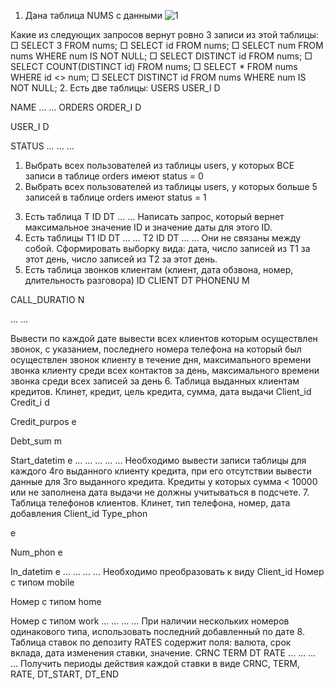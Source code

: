 1. Дана таблица NUMS с данными
![1](https://github.com/Merless-as/SQL_p/assets/84011308/8566bcca-4e1a-4265-9540-8a5618326cb1)


Какие из следующих запросов вернут ровно 3 записи из этой таблицы:
□ SELECT 3 FROM nums;
□ SELECT id FROM nums;
□ SELECT num FROM nums WHERE num IS NOT NULL;
□ SELECT DISTINCT id FROM nums;
□ SELECT COUNT(DISTINCT id) FROM nums;
□ SELECT * FROM nums WHERE id &lt;&gt; num;
□ SELECT DISTINCT id FROM nums WHERE num IS NOT NULL;
2. Есть две таблицы:
USERS
USER_I
D

NAME
… …
ORDERS
ORDER_I
D

USER_I
D

STATUS
… … …
1) Выбрать всех пользователей из таблицы users, у которых ВСЕ записи в таблице orders
имеют status = 0
2) Выбрать всех пользователей из таблицы users, у которых больше 5 записей в таблице
orders имеют status = 1
3. Есть таблица T
ID DT
… …
Написать запрос, который вернет максимальное значение ID и значение даты для этого
ID.
4. Есть таблицы
T1
ID DT
… …
T2
ID DT
… …
Они не связаны между собой. Сформировать выборку вида: дата, число записей из T1 за
этот день, число записей из Т2 за этот день.
5. Есть таблица звонков клиентам (клиент, дата обзвона, номер, длительность разговора)
ID CLIENT DT PHONENU
M

CALL_DURATIO
N

… …

Вывести по каждой дате вывести всех клиентов которым осуществлен звонок, с
указанием, последнего номера телефона на который был осуществлен звонок клиенту в
течение дня, максимального времени звонка клиенту среди всех контактов за день,
максимального времени звонка среди всех записей за день
6. Таблица выданных клиентам кредитов. Клинет, кредит, цель кредита, сумма, дата выдачи
Client_id Credit_i
d

Credit_purpos
e

Debt_sum
m

Start_datetim
e
… … … … …
Необходимо вывести записи таблицы для каждого 4го выданного клиенту кредита, при его
отсутствии вывести данные для 3го выданного кредита. Кредиты у которых сумма &lt; 10000
или не заполнена дата выдачи не должны учитываться в подсчете.
7. Таблица телефонов клиентов. Клинет, тип телефона, номер, дата добавления
Client_id Type_phon

e

Num_phon
e

In_datetim
e
… … … …
Необходимо преобразовать к виду
Client_id Номер с
типом
mobile

Номер с
типом
home

Номер с
типом
work
… … … …
При наличии нескольких номеров одинакового типа, использовать последний
добавленный по дате
8. Таблица ставок по депозиту RATES содержит поля: валюта, срок вклада, дата изменения
ставки, значение.
CRNC TERM DT RATE
… … … …
Получить периоды действия каждой ставки в виде
CRNC, TERM, RATE, DT_START, DT_END
